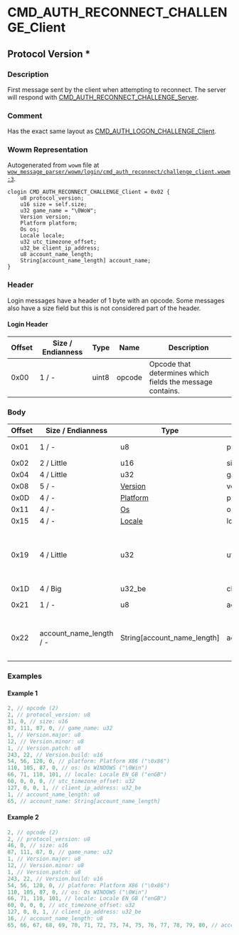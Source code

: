 # CMD_AUTH_RECONNECT_CHALLENGE_Client

## Protocol Version *

### Description

First message sent by the client when attempting to reconnect. The server will respond with [CMD_AUTH_RECONNECT_CHALLENGE_Server](./cmd_auth_reconnect_challenge_server.md).

### Comment

Has the exact same layout as [CMD_AUTH_LOGON_CHALLENGE_Client](./cmd_auth_logon_challenge_client.md).

### Wowm Representation

Autogenerated from `wowm` file at [`wow_message_parser/wowm/login/cmd_auth_reconnect/challenge_client.wowm:3`](https://github.com/gtker/wow_messages/tree/main/wow_message_parser/wowm/login/cmd_auth_reconnect/challenge_client.wowm#L3).
```rust,ignore
clogin CMD_AUTH_RECONNECT_CHALLENGE_Client = 0x02 {
    u8 protocol_version;
    u16 size = self.size;
    u32 game_name = "\0WoW";
    Version version;
    Platform platform;
    Os os;
    Locale locale;
    u32 utc_timezone_offset;
    u32_be client_ip_address;
    u8 account_name_length;
    String[account_name_length] account_name;
}
```
### Header

Login messages have a header of 1 byte with an opcode. Some messages also have a size field but this is not considered part of the header.

#### Login Header

| Offset | Size / Endianness | Type   | Name   | Description |
| ------ | ----------------- | ------ | ------ | ----------- |
| 0x00   | 1 / -             | uint8  | opcode | Opcode that determines which fields the message contains.|

### Body

| Offset | Size / Endianness | Type | Name | Description | Comment |
| ------ | ----------------- | ---- | ---- | ----------- | ------- |
| 0x01 | 1 / - | u8 | protocol_version |  | Determines which version of messages are used for further communication. |
| 0x02 | 2 / Little | u16 | size |  |  |
| 0x04 | 4 / Little | u32 | game_name |  |  |
| 0x08 | 5 / - | [Version](version.md) | version |  |  |
| 0x0D | 4 / - | [Platform](platform.md) | platform |  |  |
| 0x11 | 4 / - | [Os](os.md) | os |  |  |
| 0x15 | 4 / - | [Locale](locale.md) | locale |  |  |
| 0x19 | 4 / Little | u32 | utc_timezone_offset | Offset in minutes from UTC time. 180 would be UTC+3 |  |
| 0x1D | 4 / Big | u32_be | client_ip_address |  |  |
| 0x21 | 1 / - | u8 | account_name_length |  | Real clients can send a maximum of 16 UTF-8 characters. This is not necessarily 16 bytes since one character can be more than one byte. |
| 0x22 | account_name_length / - | String[account_name_length] | account_name |  | Real clients will send a fully uppercased username, and will perform authentication calculations on the uppercased version.<br/>Uppercasing in regards to non-ASCII values is little weird. See `https://docs.rs/wow_srp/latest/wow_srp/normalized_string/index.html` for more info. |

### Examples

#### Example 1

```c
2, // opcode (2)
2, // protocol_version: u8
31, 0, // size: u16
87, 111, 87, 0, // game_name: u32
1, // Version.major: u8
12, // Version.minor: u8
1, // Version.patch: u8
243, 22, // Version.build: u16
54, 56, 120, 0, // platform: Platform X86 ("\0x86")
110, 105, 87, 0, // os: Os WINDOWS ("\0Win")
66, 71, 110, 101, // locale: Locale EN_GB ("enGB")
60, 0, 0, 0, // utc_timezone_offset: u32
127, 0, 0, 1, // client_ip_address: u32_be
1, // account_name_length: u8
65, // account_name: String[account_name_length]
```
#### Example 2

```c
2, // opcode (2)
2, // protocol_version: u8
46, 0, // size: u16
87, 111, 87, 0, // game_name: u32
1, // Version.major: u8
12, // Version.minor: u8
1, // Version.patch: u8
243, 22, // Version.build: u16
54, 56, 120, 0, // platform: Platform X86 ("\0x86")
110, 105, 87, 0, // os: Os WINDOWS ("\0Win")
66, 71, 110, 101, // locale: Locale EN_GB ("enGB")
60, 0, 0, 0, // utc_timezone_offset: u32
127, 0, 0, 1, // client_ip_address: u32_be
16, // account_name_length: u8
65, 66, 67, 68, 69, 70, 71, 72, 73, 74, 75, 76, 77, 78, 79, 80, // account_name: String[account_name_length]
```
